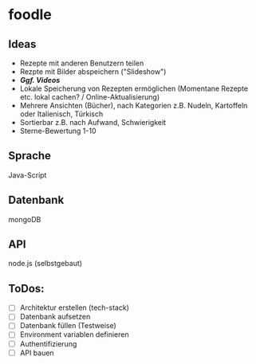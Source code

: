 # foodle

## Ideas

* Rezepte mit anderen Benutzern teilen
* Rezpte mit Bilder abspeichern ("Slideshow")
* ___Ggf. Videos___
* Lokale Speicherung von Rezepten ermöglichen (Momentane Rezepte etc. lokal cachen? / Online-Aktualisierung)
* Mehrere Ansichten (Bücher), nach Kategorien z.B. Nudeln, Kartoffeln oder Italienisch, Türkisch
* Sortierbar z.B. nach Aufwand, Schwierigkeit
* Sterne-Bewertung 1-10

## Sprache
Java-Script
## Datenbank
mongoDB
## API
node.js (selbstgebaut)

## ToDos:

- [ ] Architektur erstellen (tech-stack)
- [ ] Datenbank aufsetzen
- [ ] Datenbank füllen (Testweise)
- [ ] Environment variablen definieren
- [ ] Authentifizierung
- [ ] API bauen
